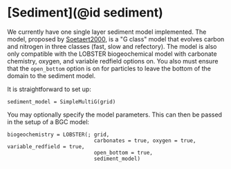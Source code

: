 # [Sediment](@id sediment)

We currently have one single layer sediment model implemented. The model, proposed by [Soetaert2000](@cite), is a "G class" model that evolves carbon and nitrogen in three classes (fast, slow and refectory). The model is also only compatible with the LOBSTER biogeochemical model with carbonate chemistry, oxygen, and variable redfield options on. You also must ensure that the `open_bottom` option is on for particles to leave the bottom of the domain to the sediment model.

It is straightforward to set up:

```
sediment_model = SimpleMultiG(grid)
```

You may optionally specify the model parameters. This can then be passed in the setup of a BGC model:

```
biogeochemistry = LOBSTER(; grid, 
                            carbonates = true, oxygen = true, variable_redfield = true, 
                            open_bottom = true, 
                            sediment_model)
```